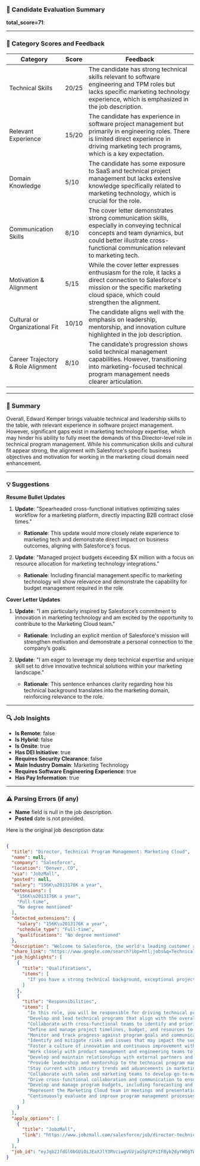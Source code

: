 ### 📄 Candidate Evaluation Summary
**total_score=71**:  

---

### 🎯 Category Scores and Feedback

| Category                        | Score | Feedback                                                                                                                                                                                             |
|----------------------------------|-------|------------------------------------------------------------------------------------------------------------------------------------------------------------------------------------------------------|
| Technical Skills                 | 20/25 | The candidate has strong technical skills relevant to software engineering and TPM roles but lacks specific marketing technology experience, which is emphasized in the job description.               |
| Relevant Experience              | 15/20 | The candidate has experience in software project management but primarily in engineering roles. There is limited direct experience in driving marketing tech programs, which is a key expectation.   |
| Domain Knowledge                 | 5/10  | The candidate has some exposure to SaaS and technical project management but lacks extensive knowledge specifically related to marketing technology, which is crucial for the role.                     |
| Communication Skills             | 8/10  | The cover letter demonstrates strong communication skills, especially in conveying technical concepts and team dynamics, but could better illustrate cross-functional communication relevant to marketing tech. |
| Motivation & Alignment           | 5/15  | While the cover letter expresses enthusiasm for the role, it lacks a direct connection to Salesforce's mission or the specific marketing cloud space, which could strengthen the alignment.                |
| Cultural or Organizational Fit   | 10/10 | The candidate aligns well with the emphasis on leadership, mentorship, and innovation culture highlighted in the job description.                                                                          |
| Career Trajectory & Role Alignment | 8/10  | The candidate’s progression shows solid technical management capabilities. However, transitioning into marketing-focused technical program management needs clearer articulation.                         |

---

### 🧾 Summary
Overall, Edward Kemper brings valuable technical and leadership skills to the table, with relevant experience in software project management. However, significant gaps exist in marketing technology expertise, which may hinder his ability to fully meet the demands of this Director-level role in technical program management. While his communication skills and cultural fit appear strong, the alignment with Salesforce's specific business objectives and motivation for working in the marketing cloud domain need enhancement.

---

### 💡 Suggestions

**Resume Bullet Updates**  
1. **Update**: "Spearheaded cross-functional initiatives optimizing sales workflow for a marketing platform, directly impacting B2B contract close times."
   - **Rationale**: This update would more closely relate experience to marketing tech and demonstrate direct impact on business outcomes, aligning with Salesforce's focus.

2. **Update**: "Managed project budgets exceeding $X million with a focus on resource allocation for marketing technology integrations." 
   - **Rationale**: Including financial management specific to marketing technology will show relevance and demonstrate the capability for budget management required in the role.

**Cover Letter Updates**  
1. **Update**: "I am particularly inspired by Salesforce’s commitment to innovation in marketing technology and am excited by the opportunity to contribute to the Marketing Cloud team."
   - **Rationale**: Including an explicit mention of Salesforce's mission will strengthen motivation and demonstrate a personal connection to the company’s goals.

2. **Update**: "I am eager to leverage my deep technical expertise and unique skill set to drive innovative technical solutions within your marketing landscape."
   - **Rationale**: This sentence enhances clarity regarding how his technical background translates into the marketing domain, reinforcing relevance to the role.

---

### 🔍 Job Insights

- **Is Remote**: false  
- **Is Hybrid**: false  
- **Is Onsite**: true  
- **Has DEI Initiative**: true  
- **Requires Security Clearance**: false  
- **Main Industry Domain**: Marketing Technology  
- **Requires Software Engineering Experience**: true  
- **Has Pay Information**: true  

---

### ⚠️ Parsing Errors (if any)

- **Name** field is null in the job description.
- **Posted** date is not provided.  


Here is the original job description data:

```json

{
  "title": "Director, Technical Program Management: Marketing Cloud",
  "name": null,
  "company": "Salesforce",
  "location": "Denver, CO",
  "via": "JobzMall",
  "posted": null,
  "salary": "156K\u2013176K a year",
  "extensions": [
    "156K\u2013176K a year",
    "Full-time",
    "No degree mentioned"
  ],
  "detected_extensions": {
    "salary": "156K\u2013176K a year",
    "schedule_type": "Full-time",
    "qualifications": "No degree mentioned"
  },
  "description": "Welcome to Salesforce, the world's leading customer relationship management platform. We are seeking a Director of Technical Program Management to join our Marketing Cloud team. In this role, you will be responsible for driving technical programs that support the growth and success of our Marketing Cloud products. We are looking for a dynamic and experienced leader who is passionate about delivering innovative solutions and driving business results. If you have a strong technical background, exceptional project management skills, and a deep understanding of the marketing technology landscape, we want to hear from you!\n\nDevelop and lead technical programs that align with the overall business strategy and goals of the Marketing Cloud team.\nCollaborate with cross-functional teams to identify and prioritize key technical initiatives and projects.\nDefine and manage project timelines, budget, and resources to ensure successful delivery of technical programs.\nMonitor and track progress against program goals and communicate status updates to relevant stakeholders.\nIdentify and mitigate risks and issues that may impact the success of the technical programs.\nFoster a culture of innovation and continuous improvement within the technical program management team.\nWork closely with product management and engineering teams to ensure alignment and effective communication throughout the project lifecycle.\nDevelop and maintain relationships with external partners and vendors to support the technical programs.\nProvide leadership and mentorship to the technical program management team, promoting professional growth and development.\nStay current with industry trends and advancements in marketing technology to inform and drive program strategies.\nCollaborate with sales and marketing teams to develop go-to-market plans for new and existing products.\nDrive cross-functional collaboration and communication to ensure successful delivery and adoption of technical programs.\nDevelop and manage program budgets, including forecasting and tracking expenses.\nRepresent the Marketing Cloud team in meetings and presentations with senior leadership.\nContinuously evaluate and improve program management processes and procedures to increase efficiency and effectiveness.\n\nSalesforce is an Equal Opportunity Employer. We celebrate diversity and are committed to creating an inclusive environment for all employees. We do not discriminate based upon race, religion, color, national origin, sex, sexual orientation, gender identity, age, status as a protected veteran, status as an individual with a disability, or other applicable legally protected characteristics.",
  "share_link": "https://www.google.com/search?ibp=htl;jobs&q=Technical+Project+Manager&htidocid=hSrODWksf56THi6LAAAAAA%3D%3D&hl=en-US&shndl=37&shmd=H4sIAAAAAAAA_xXOvwrCMBCAcVz7BOJ0s2gjgksdWxAE_4Du5RrPJJrelVyUvpGvqS4fv_ErPpPi2IRENktawJWs52AxwjmJS9jDARkd9cS5-jk9KQd2UEd53WAJe-lACZP1IAw7ERdptvU5D1oZoxpLpxlzsKWV3ghTJ6N5SKf_tOox0RAxU7verMZyYDefXjCS3iVZgsDQEL_pN1afvnvxBDiqAAAA&shmds=v1_AQbUm97_CbD4iYwZteyUDFOTiEsa6lqP1WgFLgVgrLzGqbKVAg&source=sh/x/job/li/m1/1#fpstate=tldetail&htivrt=jobs&htiq=Technical+Project+Manager&htidocid=hSrODWksf56THi6LAAAAAA%3D%3D",
  "job_highlights": [
    {
      "title": "Qualifications",
      "items": [
        "If you have a strong technical background, exceptional project management skills, and a deep understanding of the marketing technology landscape, we want to hear from you!"
      ]
    },
    {
      "title": "Responsibilities",
      "items": [
        "In this role, you will be responsible for driving technical programs that support the growth and success of our Marketing Cloud products",
        "Develop and lead technical programs that align with the overall business strategy and goals of the Marketing Cloud team",
        "Collaborate with cross-functional teams to identify and prioritize key technical initiatives and projects",
        "Define and manage project timelines, budget, and resources to ensure successful delivery of technical programs",
        "Monitor and track progress against program goals and communicate status updates to relevant stakeholders",
        "Identify and mitigate risks and issues that may impact the success of the technical programs",
        "Foster a culture of innovation and continuous improvement within the technical program management team",
        "Work closely with product management and engineering teams to ensure alignment and effective communication throughout the project lifecycle",
        "Develop and maintain relationships with external partners and vendors to support the technical programs",
        "Provide leadership and mentorship to the technical program management team, promoting professional growth and development",
        "Stay current with industry trends and advancements in marketing technology to inform and drive program strategies",
        "Collaborate with sales and marketing teams to develop go-to-market plans for new and existing products",
        "Drive cross-functional collaboration and communication to ensure successful delivery and adoption of technical programs",
        "Develop and manage program budgets, including forecasting and tracking expenses",
        "Represent the Marketing Cloud team in meetings and presentations with senior leadership",
        "Continuously evaluate and improve program management processes and procedures to increase efficiency and effectiveness"
      ]
    }
  ],
  "apply_options": [
    {
      "title": "JobzMall",
      "link": "https://www.jobzmall.com/salesforce/job/director-technical-program-management-marketing-cloud-3?utm_campaign=google_jobs_apply&utm_source=google_jobs_apply&utm_medium=organic"
    }
  ],
  "job_id": "eyJqb2JfdGl0bGUiOiJEaXJlY3RvciwgVGVjaG5pY2FsIFByb2dyYW0gTWFuYWdlbWVudDogTWFya2V0aW5nIENsb3VkIiwiY29tcGFueV9uYW1lIjoiU2FsZXNmb3JjZSIsImFkZHJlc3NfY2l0eSI6IkRlbnZlciwgQ08iLCJodGlkb2NpZCI6ImhTck9EV2tzZjU2VEhpNkxBQUFBQUE9PSIsInV1bGUiOiJ3K0NBSVFJQ0lOVlc1cGRHVmtJRk4wWVhSbGN3In0="
}